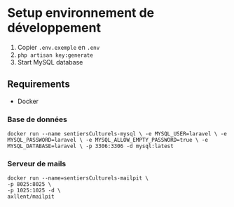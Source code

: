 # Setup environnement de développement

1. Copier `.env.exemple` en `.env`
2. `php artisan key:generate`
3. Start MySQL database

## Requirements

- Docker

### Base de données

``
docker run --name sentiersCulturels-mysql \
-e MYSQL_USER=laravel \
-e MYSQL_PASSWORD=laravel \
-e MYSQL_ALLOW_EMPTY_PASSWORD=true \
-e MYSQL_DATABASE=laravel \
-p 3306:3306 -d mysql:latest
``

### Serveur de mails

```
docker run --name=sentiersCulturels-mailpit \
-p 8025:8025 \
-p 1025:1025 -d \
axllent/mailpit
```